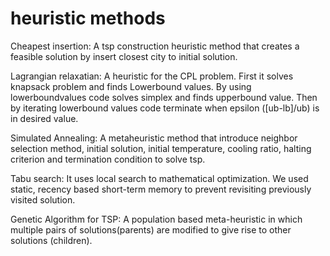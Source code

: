 # heuristic methods
 Cheapest insertion: A tsp construction heuristic method that creates a feasible solution by insert closest city to initial solution.
 
 Lagrangian relaxatian: A heuristic for the CPL problem. First it solves knapsack problem and finds Lowerbound values. By using lowerboundvalues code solves simplex and finds upperbound value. Then by iterating lowerbound values code terminate when epsilon ([ub-lb]/ub) is in desired value.
 
 Simulated Annealing: A metaheuristic method that introduce neighbor selection method, initial solution, initial temperature, cooling ratio, halting criterion and termination condition to solve tsp.
 
 Tabu search: It uses local search to mathematical optimization. We used static, recency based short-term memory to prevent revisiting previously visited solution.
 
 Genetic Algorithm for TSP: A population based meta-heuristic in which multiple pairs of solutions(parents) are modified to give rise to other solutions (children).
